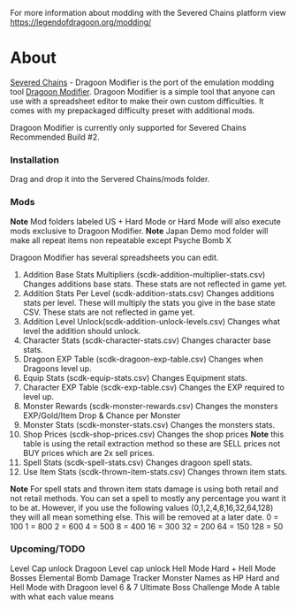 For more information about modding with the Severed Chains platform view https://legendofdragoon.org/modding/

# About
[Severed Chains](https://legendofdragoon.org/projects/severed-chains/) - Dragoon Modifier is the port of the emulation modding tool [Dragoon Modifier](https://github.com/Legend-of-Dragoon-Modding/Dragoon-Modifier). 
Dragoon Modifier is a simple tool that anyone can use with a spreadsheet editor to make their own custom difficulties. 
It comes with my prepackaged difficulty preset with additional mods.

Dragoon Modifier is currently only supported for Severed Chains Recommended Build #2.

### Installation

Drag and drop it into the Servered Chains/mods folder.

### Mods
**Note** Mod folders labeled US + Hard Mode or Hard Mode will also execute mods exclusive to Dragoon Modifier.
**Note** Japan Demo mod folder will make all repeat items non repeatable except Psyche Bomb X

Dragoon Modifier has several spreadsheets you can edit.
1.  Addition Base Stats Multipliers (scdk-addition-multiplier-stats.csv)
    Changes additions base stats. These stats are not reflected in game yet.
2.  Addition Stats Per Level (scdk-addition-stats.csv)
    Changes additions stats per level. These will multiply the stats you give in the base state CSV. These stats are not reflected in game yet.
3.  Addition Level Unlock(scdk-addition-unlock-levels.csv)
    Changes what level the addition should unlock.
4.  Character Stats (scdk-character-stats.csv)
    Changes character base stats.
5.  Dragoon EXP Table (scdk-dragoon-exp-table.csv)
    Changes when Dragoons level up.
6.  Equip Stats (scdk-equip-stats.csv)
    Changes Equipment stats.
7.  Character EXP Table (scdk-exp-table.csv)
    Changes the EXP required to level up.
8.  Monster Rewards (scdk-monster-rewards.csv)
    Changes the monsters EXP/Gold/Item Drop & Chance per Monster
9.  Monster Stats (scdk-monster-stats.csv)
    Changes the monsters stats.
10. Shop Prices (scdk-shop-prices.csv)
    Changes the shop prices **Note** this table is using the retail extraction method so these are SELL prices not BUY prices which are 2x sell prices.
11. Spell Stats (scdk-spell-stats.csv)
    Changes dragoon spell stats.
12. Use Item Stats (scdk-thrown-item-stats.csv)
    Changes thrown item stats.

**Note** For spell stats and thrown item stats damage is using both retail and not retail methods.
You can set a spell to mostly any percentage you want it to be at. 
However, if you use the following values (0,1,2,4,8,16,32,64,128) they will all mean something else.
This will be removed at a later date.
0   = 100
1   = 800
2   = 600
4   = 500
8   = 400
16  = 300
32  = 200
64  = 150
128 = 50

### Upcoming/TODO
Level Cap unlock 
Dragoon Level cap unlock
Hell Mode 
Hard + Hell Mode Bosses
Elemental Bomb
Damage Tracker
Monster Names as HP
Hard and Hell Mode with Dragoon level 6 & 7
Ultimate Boss Challenge Mode
A table with what each value means